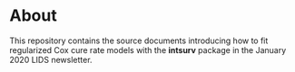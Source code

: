 # About

This repository contains the source documents introducing how to fit regularized
Cox cure rate models with the **intsurv** package in the January 2020 LIDS
newsletter.
